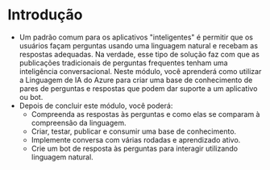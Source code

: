 # Introdução
- Um padrão comum para os aplicativos "inteligentes" é permitir que os usuários façam perguntas usando uma linguagem natural e recebam as respostas adequadas. Na verdade, esse tipo de solução faz com que as publicações tradicionais de perguntas frequentes tenham uma inteligência conversacional. Neste módulo, você aprenderá como utilizar a Linguagem de IA do Azure para criar uma base de conhecimento de pares de perguntas e respostas que podem dar suporte a um aplicativo ou bot.
- Depois de concluir este módulo, você poderá:
	- Compreenda as respostas às perguntas e como elas se comparam à compreensão da linguagem.
	- Criar, testar, publicar e consumir uma base de conhecimento.
	- Implemente conversa com várias rodadas e aprendizado ativo.
	- Crie um bot de resposta às perguntas para interagir utilizando linguagem natural.